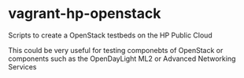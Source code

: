 vagrant-hp-openstack
=======

Scripts to create a OpenStack testbeds on the HP Public Cloud 

This could be very useful for testing componebts of OpenStack or components such as the OpenDayLight ML2 or Advanced Networking Services

